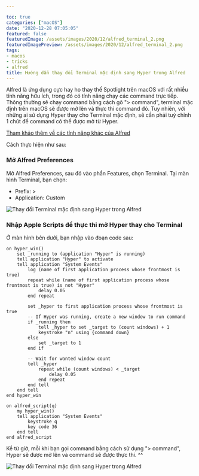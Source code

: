 ```yaml
---

toc: true
categories: ["macOS"]
date: "2020-12-28 07:05:05"
featured: false
featuredImage: /assets/images/2020/12/alfred_terminal_2.png
featuredImagePreview: /assets/images/2020/12/alfred_terminal_2.png
tags:
- macos
- tricks
- alfred
title: Hướng dẫn thay đổi Terminal mặc định sang Hyper trong Alfred
---
```

Alfred là ứng dụng cực hay ho thay thế Spotlight trên macOS với rất nhiều tính năng hữu ích, trong đó có tính năng chạy các command trực tiếp. Thông thường sẽ chạy command bằng cách gõ "> command", terminal mặc định trên macOS sẽ được mở lên và thực thi command đó. Tuy nhiên, với những ai sử dụng Hyper thay cho Terminal mặc định, sẽ cần phải tuỳ chỉnh 1 chút để command có thể được mở từ Hyper.

[Tham khảo thêm về các tính năng khác của Alfred](https://dunghoang.net/post/2020-10-13-alfred-su-thay-the-hoan-hao-cho-spotlight-cua-macos/)


Cách thực hiện như sau:

### Mở Alfred Preferences
Mở Alfred Preferences, sau đó vào phần Features, chọn Terminal. 
Tại màn hình Terminal, bạn chọn:
* Prefix: >
* Application: Custom

![Thay đổi Terminal mặc định sang Hyper trong Alfred](/assets/images/2020/12/alfred_terminal.png)

### Nhập Apple Scripts để thực thi mở Hyper thay cho Terminal
Ở màn hình bên dưới, bạn nhập vào đoạn code sau:

```
on hyper_win()
	set _running to (application "Hyper" is running)
	tell application "Hyper" to activate
	tell application "System Events"
		log (name of first application process whose frontmost is true)
		repeat while (name of first application process whose frontmost is true) is not "Hyper"
			delay 0.05
		end repeat
		
		set _hyper to first application process whose frontmost is true
		-- If Hyper was running, create a new window to run command
		if _running then
			tell _hyper to set _target to (count windows) + 1
			keystroke "n" using {command down}
		else
			set _target to 1
		end if
		
		-- Wait for wanted window count
		tell _hyper
			repeat while (count windows) < _target
				delay 0.05
			end repeat
		end tell
	end tell
end hyper_win

on alfred_script(q)
	my hyper_win()
	tell application "System Events"
		keystroke q
		key code 36
	end tell
end alfred_script
```

Kể từ giờ, mỗi khi bạn gọi command bằng cách sử dụng "> command", Hyper sẽ được mở lên và command sẽ được thực thi. ^^

![Thay đổi Terminal mặc định sang Hyper trong Alfred](/assets/images/2020/12/alfred_terminal_2.png)
